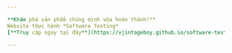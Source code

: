 ```yaml
---

**Khám phá sản phẩm chúng mình vừa hoàn thành!**
Website thực hành *Software Testing*
[**Truy cập ngay tại đây**](https://vjintageboy.github.io/software-testing-g2/?fbclid=IwZXh0bgNhZW0CMTEAAR4kdbqePu4txXnG8gtX4Ny_qsdHzr7UgKcSVeuTgnlH656DqhngMRqFQ5lRwA_aem_xITQ5LlDpBxpPGmpO0BJkg)

---
```



